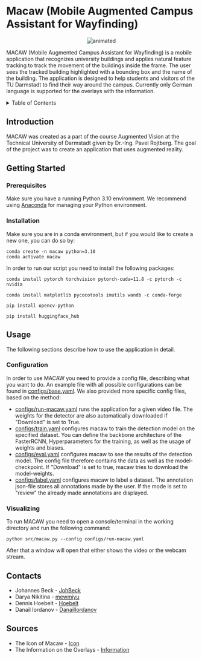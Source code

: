 # Macaw (Mobile Augmented Campus Assistant for Wayfinding)
<p align="center">
<img src="https://github.com/mewmiyu/macaw/assets/60306066/f0041e53-3405-4ce8-bd7f-866726efeb29" alt="animated" />
</p>
MACAW (Mobile Augmented Campus Assistant for Wayfinding) is a mobile application that recognizes university buildings 
and applies natural feature tracking to track the movement of the buildings inside the frame. 
The user sees the tracked building highlighted with a bounding box and the name of the building.
The application is designed to help students and visitors of the TU Darmstadt to find their way around the campus. Currently only German language is supported for the overlays with the information.
</p>
<!-- TABLE OF CONTENTS -->
<details>
  <summary>Table of Contents</summary>
  <ol>
    <li>
      <a href="#introduction">Introduction</a>
    </li>
    <li>
      <a href="#getting-started">Getting Started</a>
      <ol>
        <li>
          <a href="#prerequisites">Prerequisites</a>
        </li>
        <li>
          <a href="#installation">Installation</a>
        </li>
      </ol>
    </li>
    <li>
      <a href="#usage">Usage</a>
      <ol>
        <li>
          <a href="#configuration">Configuration</a>
        </li>
        <li>
          <a href="#visualizing">Visualizing</a>
        </li>
      </ol>
    </li>
    <li>
      <a href="#contacts">Contacts</a>
    </li>
  </ol>
</details>

<!-- Introduction -->
## Introduction

MACAW was created as a part of the course Augmented Vision at the Technical University of Darmstadt
given by Dr.-Ing. Pavel Rojtberg. The goal of the project was to create an application that uses augmented reality.


<!-- Getting Started -->
## Getting Started

### Prerequisites
Make sure you have a running Python 3.10 environment. We recommend using [Anaconda](https://www.anaconda.com/products/individual) for managing your Python environment. 

### Installation

Make sure you are in a conda environment, but if you would like to create a new one, you can do so by:

    conda create -n macaw python=3.10
    conda activate macaw

In order to run our script you need to install the following packages:

    conda install pytorch torchvision pytorch-cuda=11.8 -c pytorch -c nvidia
    
    conda install matplotlib pycocotools imutils wandb -c conda-forge

    pip install opencv-python
    
    pip install huggingface_hub 

<!-- USAGE -->
## Usage
The following sections describe how to use the application in detail.

### Configuration

In order to use MACAW you need to provide a config file, describing what you want to do. An example file with all possible configurations can be found in [configs/base.yaml](configs/base.yaml). We also provided more specific config files, based on the method:

- [configs/run-macaw.yaml](configs/run-macaw.yaml) runs the application for a given video file. The weights for the detector are also automatically downloaded if "Download" is set to True.
- [configs/train.yaml](configs/train.yaml) configures macaw to train the detection model on the specified dataset. You can define the backbone architecture of the FasterRCNN, Hyperparameters for the training, as well as the usage of weights and biases.
- [configs/eval.yaml](configs/eval.yaml) configures macaw to see the results of the detection model. The config file therefore contains the data as well as the model-checkpoint. If "Download" is set to true, macaw tries to download the model-weights.
- [configs/label.yaml](configs/label.yaml) configures macaw to label a dataset. The annotation json-file stores all annotations made by the user. If the mode is set to "review" the already made annotations are displayed.

### Visualizing

To run MACAW you need to open a console/terminal in the working directory and run the following command:

    python src/macaw.py --config configs/run-macaw.yaml

After that a window will open that either shows the video or the webcam stream. 

<!-- CONTACTS -->
## Contacts
* Johannes Beck - [JohBeck](https://github.com/JohBeck)
* Darya Nikitina - [mewmiyu](https://github.com/mewmiyu)
* Dennis Hoebelt - [Hoebelt](https://github.com/Hoebelt)
* Danail Iordanov - [DanailIordanov](https://github.com/DanailIordanov)

<!-- SOURCES -->
## Sources
* The Icon of Macaw - [Icon](https://www.canva.com/ai-image-generator/)
* The Information on the Overlays - [Information](https://www.tu-darmstadt.de/universitaet/campus/stadtmitte_3/index.de.jsp)
